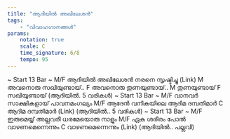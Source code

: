 ```yaml
---
title: "ആദിയിൽ അഖിലേശൻ"
tags:
    - "വിവാഹഗാനങ്ങൾ"
params:
    notation: true
    scale: C
    time_signature: 6/8
    tempo: 95
---
```

~ Start 13 Bar ~
M/F
ആദിയിൽ അഖിലേശൻ
നരനെ സൃഷ്ടിച്ചു
(Link)
M
അവനൊരു സഖിയുണ്ടായ്..
F
അവനൊരു തുണയുണ്ടായ്..
M
തുണയുണ്ടായ്
F
സഖിയുണ്ടായ്
(ആദിയിൽ. 5 വരികൾ)
~ Start 13 Bar ~
M/F
വാനവർ സാക്ഷികളായ്
പാവനമംഗല്യം
M/F
ആദേൻ വനികയിലെ
ആദിമ ദമ്പതിമാർ
C
ആദിമ ദമ്പതിമാർ
(Link)
(ആദിയിൽ.. 5 വരികൾ)
~ Start 13 Bar ~
M/F
ഇരുമെയ്യ് അല്ലവരീ
ധരമേയൊരു നാളും
M/F
ഏക ശരീരം പോൽ
വാഴണമെന്നെന്നും
C
വാഴണമെന്നെന്നും
(Link)
(ആദിയിൽ.. പല്ലവി)
